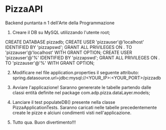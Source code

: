 # PizzaAPI
Backend puntanta n 1 dell'Arte della Programmazione

1) Creare il DB su MySQL utilizzando l'utente root;

CREATE DATABASE pizzadb; 
CREATE USER 'pizzauser'@'localhost' IDENTIFIED BY 'pizzapswd'; 
GRANT ALL PRIVILEGES ON . TO 'pizzauser'@'localhost' WITH GRANT OPTION; 
CREATE USER 'pizzauser'@'%' IDENTIFIED BY 'pizzapswd'; 
GRANT ALL PRIVILEGES ON . TO 'pizzauser'@'%' WITH GRANT OPTION;

2) Modificare nel file application.properties il seguente attributo:
spring.datasource.url=jdbc:mysql://<YOUR_IP>:<YOUR_PORT>/pizzadb

3) Avviare l'applicazione! Saranno genererate le tabelle partendo dalle classi entità definite nel package com.adp.pizza.dataLayer.models;

4) Lanciare il test populateDB() presente nella classe PizzaApplicationTests.
  Saranno caricati nelle tabelle precedentemente create le pizze e alciuni condimenti visti nell'applicazione.

5) Tutto qua. Buon divertimento!!!
